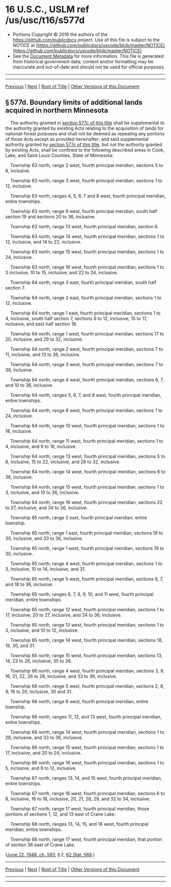 ---
---

# 16 U.S.C., USLM ref /us/usc/t16/s577d

* Portions Copyright © 2016 the authors of the https://github.com/publicdocs project.
  Use of this file is subject to the NOTICE at [https://github.com/publicdocs/uscode/blob/master/NOTICE](https://github.com/publicdocs/uscode/blob/master/NOTICE)
* See the [Document Metadata](././../../../../..//README.md) for more information.
  This file is generated from historical government data; content and/or formatting may be inaccurate and out-of-date and should not be used for official purposes.

----------
----------

[Previous](./../../../../..//us/usc/t16/ch3/schI/m__us_usc_t16_s577c.md) | [Next](./../../../../..//us/usc/t16/ch3/schI/m__us_usc_t16_s577d–1.md) | [Root of Title](./../../../../../) | [Other Versions of this Document](https://publicdocs.github.io/go/links?ns=uslm&ref=%2Fus%2Fusc%2Ft16%2Fs577d)

## § 577d. Boundary limits of additional lands acquired in northern Minnesota

    The authority granted in [section 577c of this title][/us/usc/t16/s577c] shall be supplemental to the authority granted by existing Acts relating to the acquisition of lands for national-forest purposes and shall not be deemed as repealing any portions of those Acts except as provided hereinafter; and said supplemental authority granted by [section 577c of this title][/us/usc/t16/s577c], but not the authority granted by existing Acts, shall be confined to the following described areas in Cook, Lake, and Saint Louis Counties, State of Minnesota:

    Township 63 north, range 2 west, fourth principal meridian, sections 5 to 8, inclusive.

    Township 63 north, range 3 west, fourth principal meridian, sections 1 to 12, inclusive.

    Township 63 north, ranges 4, 5, 6, 7 and 8 west, fourth principal meridian, entire townships.

    Township 63 north, range 9 west, fourth principal meridian, south half section 19 and sections 20 to 36, inclusive.

    Township 63 north, range 13 west, fourth principal meridian, section 6.

    Township 63 north, range 14 west, fourth principal meridian, sections 1 to 12, inclusive, and 14 to 22, inclusive.

    Township 63 north, range 15 west, fourth principal meridian, sections 1 to 24, inclusive.

    Township 63 north, range 16 west, fourth principal meridian, sections 1 to 3 inclusive, 10 to 15, inclusive, and 22 to 24, inclusive.

    Township 64 north, range 3 east, fourth principal meridian, south half section 7.

    Township 64 north, range 2 east, fourth principal meridian, sections 1 to 12, inclusive.

    Township 64 north, range 1 east, fourth principal meridian, sections 1 to 4, inclusive, south half section 7, sections 8 to 12, inclusive, 15 to 17, inclusive, and east half section 18.

    Township 64 north, range 1 west, fourth principal meridian, sections 17 to 20, inclusive, and 29 to 32, inclusive.

    Township 64 north, range 2 west, fourth principal meridian, sections 7 to 11, inclusive, and 13 to 36, inclusive.

    Township 64 north, range 3 west, fourth principal meridian, sections 7 to 36, inclusive.

    Township 64 north, range 4 west, fourth principal meridian, sections 6, 7, and 10 to 36, inclusive.

    Township 64 north, ranges 5, 6, 7, and 8 west, fourth principal meridian, entire townships.

    Township 64 north, range 9 west, fourth principal meridian, sections 1 to 24, inclusive.

    Township 64 north, range 10 west, fourth principal meridian, sections 1 to 18, inclusive.

    Township 64 north, range 11 west, fourth principal meridian, sections 1 to 4, inclusive, and 9 to 16, inclusive.

    Township 64 north, range 13 west, fourth principal meridian, sections 5 to 8, inclusive, 15 to 22, inclusive, and 28 to 32, inclusive.

    Township 64 north, range 14 west, fourth principal meridian, sections 6 to 36, inclusive.

    Township 64 north, range 15 west, fourth principal meridian, sections 1 to 3, inclusive, and 10 to 36, inclusive.

    Township 64 north, range 16 west, fourth principal meridian, sections 22 to 27, inclusive, and 34 to 36, inclusive.

    Township 65 north, range 2 east, fourth principal meridian, entire township.

    Township 65 north, range 1 east, fourth principal meridian, sections 19 to 30, inclusive, and 33 to 36, inclusive.

    Township 65 north, range 1 west, fourth principal meridian, sections 19 to 30, inclusive.

    Township 65 north, range 4 west, fourth principal meridian, sections 1 to 3, inclusive, 10 to 14, inclusive, and 31.

    Township 65 north, range 5 west, fourth principal meridian, sections 6, 7, and 18 to 36, inclusive.

    Township 65 north, ranges 6, 7, 8, 9, 10, and 11 west, fourth principal meridian, entire townships.

    Township 65 north, range 12 west, fourth principal meridian, sections 1 to 17, inclusive, 20 to 27, inclusive, and 34 to 36, inclusive.

    Township 65 north, range 13 west, fourth principal meridian, sections 1 to 3, inclusive, and 10 to 12, inclusive.

    Township 65 north, range 14 west, fourth principal meridian, sections 18, 19, 30, and 31.

    Township 65 north, range 15 west, fourth principal meridian, sections 13, 14, 23 to 26, inclusive, 35 to 36.

    Township 66 north, range 4 west, fourth principal meridian, sections 3, 9, 16, 21, 22, 26 to 28, inclusive, and 33 to 36, inclusive.

    Township 66 north, range 5 west, fourth principal meridian, sections 2, 8, 9, 16 to 20, inclusive, 30 and 31.

    Township 66 north, range 6 west, fourth principal meridian, entire township.

    Township 66 north, ranges 11, 12, and 13 west, fourth principal meridian, entire townships.

    Township 66 north, range 14 west, fourth principal meridian, sections 1 to 28, inclusive, and 33 to 36, inclusive.

    Township 66 north, range 15 west, fourth principal meridian, sections 1 to 17, inclusive, and 20 to 24, inclusive.

    Township 66 north, range 16 west, fourth principal meridian, sections 1 to 5, inclusive, and 9 to 12, inclusive.

    Township 67 north, ranges 13, 14, and 15 west, fourth principal meridian, entire townships.

    Township 67 north, range 16 west, fourth principal meridian, sections 6 to 8, inclusive, 16 to 18, inclusive, 20, 21, 28, 29, and 32 to 34, inclusive.

    Township 67 north, range 17 west, fourth principal meridian, those portions of sections 1, 12, and 13 east of Crane Lake.

    Township 68 north, ranges 13, 14, 15, and 16 west, fourth principal meridian, entire townships.

    Township 68 north, range 17 west, fourth principal meridian, that portion of section 36 east of Crane Lake.

([June 22, 1948, ch. 593][/us/act/1948-06-22/ch593], § 2, [62 Stat. 568][/us/stat/62/568].)

----------

[Previous](./../../../../..//us/usc/t16/ch3/schI/m__us_usc_t16_s577c.md) | [Next](./../../../../..//us/usc/t16/ch3/schI/m__us_usc_t16_s577d–1.md) | [Root of Title](./../../../../../) | [Other Versions of this Document](https://publicdocs.github.io/go/links?ns=uslm&ref=%2Fus%2Fusc%2Ft16%2Fs577d)

----------
----------

[/us/usc/t16/s577c]: https://publicdocs.github.io/go/links?ns=uslm&ref=%2Fus%2Fusc%2Ft16%2Fs577c
[/us/usc/t16/s577c]: https://publicdocs.github.io/go/links?ns=uslm&ref=%2Fus%2Fusc%2Ft16%2Fs577c
[/us/act/1948-06-22/ch593]: https://publicdocs.github.io/go/links?ns=uslm&ref=%2Fus%2Fact%2F1948-06-22%2Fch593
[/us/stat/62/568]: https://publicdocs.github.io/go/links?ns=uslm&ref=%2Fus%2Fstat%2F62%2F568


